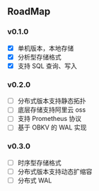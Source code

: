 ## RoadMap
### v0.1.0
- [x] 单机版本，本地存储
- [x] 分析型存储格式
- [x] 支持 SQL 查询、写入

### v0.2.0
- [ ] 分布式版本支持静态拓扑
- [ ] 底层存储支持阿里云 oss
- [ ] 支持 Prometheus 协议
- [ ] 基于 OBKV 的 WAL 实现

### v0.3.0
- [ ] 时序型存储格式
- [ ] 分布式版本支持动态扩缩容
- [ ] 分布式 WAL